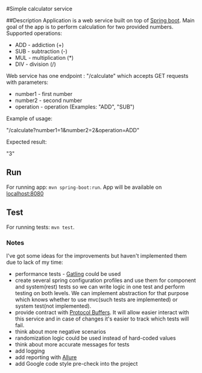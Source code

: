 #Simple calculator service

##Description
Application is a web service built on top of [Spring boot](https://projects.spring.io/spring-boot/).
Main goal of the app is to perform calculation for two provided numbers.
Supported operations: 
* ADD - addiction (+)
* SUB - subtraction (-)
* MUL - multiplication (*)
* DIV - division (/)

Web service has one endpoint : "/calculate" which accepts GET requests with parameters:
* number1 - first number
* number2 - second number
* operation - operation (Examples: "ADD", "SUB")

Example of usage:

"/calculate?number1=1&number2=2&operation=ADD"

Expected result:

"3"

## Run
For running app: `mvn spring-boot:run`. App will be available on [localhost:8080](http://localhost:8080)

## Test
For running tests: `mvn test`.

### Notes
I've got some ideas for the improvements but haven't implemented them due to lack of my time:

* performance tests - [Gatling](https://gatling.io/) could be used
* create several spring configuration profiles and use them for component and system(rest) tests so we can write 
logic in one test and perform testing on both levels. We can implement abstraction for that purpose which knows whether 
to use mvc(such tests are implemented) or system test(not implemented).
* provide contract with [Protocol Buffers](https://github.com/google/protobuf). 
It will allow easier interact with this service and in case of changes it's easier to track which tests will fail.
* think about more negative scenarios
* randomization logic could be used instead of hard-coded values
* think about more accurate messages for tests
* add logging
* add reporting with [Allure](http://allure.qatools.ru/)
* add Google code style pre-check into the project

 

